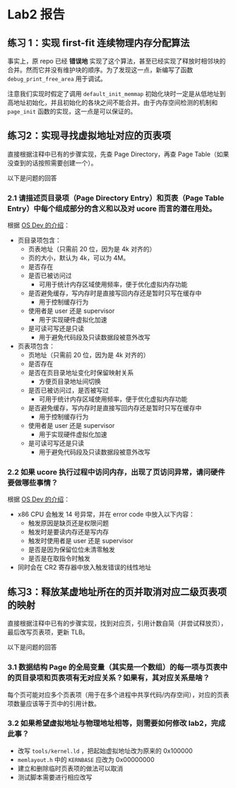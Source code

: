 # Lab2 报告

## 练习 1：实现 first-fit 连续物理内存分配算法

事实上，原 repo 已经 **错误地** 实现了这个算法，甚至已经实现了释放时相邻块的合并。然而它并没有维护块的顺序。为了发现这一点，新编写了函数 `debug_print_free_area` 用于调试。

注意我们实现时假定了调用 `default_init_memmap` 初始化块时一定是从低地址到高地址初始化，并且初始化的各块之间不能合并。由于内存空间检测的机制和 `page_init` 函数的实现，这一点是可以保证的。

## 练习2：实现寻找虚拟地址对应的页表项

直接根据注释中已有的步骤实现，先查 Page Directory，再查 Page Table（如果没查到的话按照需要创建一个）。

以下是问题的回答

### 2.1 请描述页目录项（Page Directory Entry）和页表（Page Table Entry）中每个组成部分的含义和以及对 ucore 而言的潜在用处。

根据 [OS Dev 的介绍](https://wiki.osdev.org/Paging)：

- 页目录项包含：
	- 页表地址（只需前 20 位，因为是 4k 对齐的）
	- 页的大小，默认为 4k，可以为 4M。
	- 是否存在
	- 是否已被访问过
		- 可用于统计内存区域使用频率，便于优化虚拟内存功能
	- 是否避免缓存，写内存时是直接写回内存还是暂时只写在缓存中
		- 用于控制缓存行为
	- 使用者是 user 还是 supervisor
		- 用于实现硬件虚拟化加速
	- 是可读可写还是只读
		- 用于避免代码段及只读数据段被意外改写
- 页表项包含：
	- 页地址（只需前 20 位，因为是 4k 对齐的）
	- 是否存在
	- 是否在页目录地址变化时保留映射关系
		- 方便页目录地址间切换
	- 是否已被访问过，是否被写过
		- 可用于统计内存区域使用频率，便于优化虚拟内存功能
	- 是否避免缓存，写内存时是直接写回内存还是暂时只写在缓存中
		- 用于控制缓存行为
	- 使用者是 user 还是 supervisor
		- 用于实现硬件虚拟化加速
	- 是可读可写还是只读
		- 用于避免代码段及只读数据段被意外改写

### 2.2 如果 ucore 执行过程中访问内存，出现了页访问异常，请问硬件要做哪些事情？

根据 [OS Dev 的介绍](https://wiki.osdev.org/Page_Fault)：

- x86 CPU 会触发 14 号异常，并在 error code 中放入以下内容：
	- 触发原因是缺页还是权限问题
	- 触发时是要读内存还是写内存
	- 触发时使用者是 user 还是 supervisor
	- 是否是因为保留位位未清零触发
	- 是否是在取指令时触发
- 同时会在 CR2 寄存器中放入触发错误的线性地址

## 练习3：释放某虚地址所在的页并取消对应二级页表项的映射

直接根据注释中已有的步骤实现，找到对应页，引用计数自简（并尝试释放页），最后改写页表项，更新 TLB。

以下是问题的回答

### 3.1 数据结构 Page 的全局变量（其实是一个数组）的每一项与页表中的页目录项和页表项有无对应关系？如果有，其对应关系是啥？

每个页可能对应多个页表项（用于在多个进程中共享代码/内存空间），对应的页表项数量应该等于页中的引用计数。

### 3.2 如果希望虚拟地址与物理地址相等，则需要如何修改 lab2，完成此事？

- 改写 `tools/kernel.ld` ，把起始虚拟地址改为原来的 0x100000
- `memlayout.h` 中的 `KERNBASE` 应改为 0x00000000
- 建立和删除临时页表项的做法可以取消
- 测试脚本需要进行相应改写